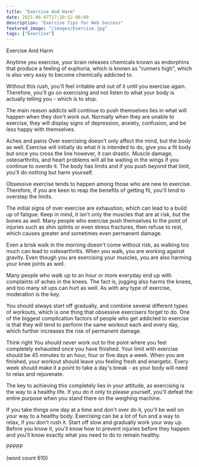 ```yaml
---
title: "Exercise And Harm"
date: 2021-06-07T17:20:52-08:00
description: "Exercise Tips for Web Success"
featured_image: "/images/Exercise.jpg"
tags: ["Exercise"]
---
```


Exercise And Harm

Anytime you exercise, your brain releases chemicals
known as endorphins that produce a feeling of euphoria,
which is known as "runners high", which is also very
easy to become chemically addicted to.

Without this rush, you'll feel irritable and out of
it until you exercise again.  Therefore, you'll go 
on exercising and not listen to what your body is 
actually telling you - which is to stop.

The main reason addicts will continue to push themselves
lies in what will happen when they don't work out.
Normally when they are unable to exercise, they will
display signs of depression, anxiety, confusion,
and be less happy with themselves.

Aches and pains
Over exercising doesn't only affect the mind, but the
body as well.  Exercise will initially do what it 
is intended to do, give you a fit body but once you
cross the line however, it can drastic. Muscle
damage, osteoarthritis, and heart problems will all
be waiting in the wings if you continue to overdo
it.  The body has limits and if you push beyond
that limit, you'll do nothing but harm yourself.

Obsessive exercise tends to happen among those who
are new to exercise.  Therefore, if you are keen
to reap the benefits of getting fit, you'll tend
to overstep the limits.

The initial signs of over exercise are exhaustion,
which can lead to a build up of fatigue.  Keep in
mind, it isn't only the muscles that are at risk,
but the bones as well.  Many people who exercise
push themselves to the point of injuries such as
shin splints or even stress fractures, then refuse
to rest, which causes greater and sometimes even
permanent damage.

Even a brisk walk in the morning doesn't come
without risk, as walking too much can lead to
osteoarthritis.  When you walk, you are working 
against gravity.  Even though you are exercising
your muscles, you are also harming your knee joints
as well.

Many people who walk up to an hour or more everyday
end up with complaints of aches in the knees.  The
fact is, jogging also harms the knees, and too
many sit ups can hurt as well.  As with any type
of exercise, moderation is the key.

You should always start off gradually, and combine
several different types of workouts, which is one
thing that obsessive exercisers forget to do.  One
of the biggest complication factors of people who
get addicted to exercise is that they will tend 
to perform the same workout each and every day,
which further increases the risk of permanent damage.

Think right
You should never work out to the point where you 
feel completely exhausted once you have finished.
Your limit with exercise should be 45 minutes to an
hour, four or five days a week.  When you are
finished, your workout should leave you feeling 
fresh and energetic.  Every week should make it a
point to take a day's break - as your body will
need to relax and rejuvenate.

The key to achieving this completely lies in your
attitude, as exercising is the way to a healthy
life.  If you do it only to please yourself, you'll
defeat the entire purpose when you stand there on
the weighing machine.  

If you take things one day at a time and don't 
over do it, you'll be well on your way to a healthy
body.  Exercising can be a lot of fun and a way
to relax, if you don't rush it.  Start off slow
and gradually work your way up.  Before you know it,
you'll know how to prevent injuries before they
happen and you'll know exactly what you need to
do to remain healthy.

PPPPP

(word count 610)
